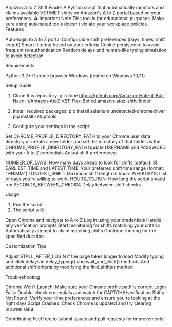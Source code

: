 Amazon A to Z Shift Finder
A Python script that automatically monitors and claims available VET/MET shifts on Amazon's A to Z portal based on your preferences.
⚠️ Important Note
This tool is for educational purposes. Make sure using automated tools doesn't violate your workplace policies.
Features

Auto-login to A to Z portal
Configurable shift preferences (days, times, shift length)
Smart filtering based on your criteria
Cookie persistence to avoid frequent re-authentication
Random delays and human-like typing simulation to avoid detection

Requirements

Python 3.7+
Chrome browser
Windows (tested on Windows 10/11)

Setup Guide

1. Clone this repository: git clone <https://github.com/Amazon-Hate-it-But-Need-it/Amazon-AtoZ-VET-Flex-Bot>
cd amazon-atoz-shift-finder

2. Install required packages:
pip install selenium undetected-chromedriver
pip install setuptools

3. Configure your settings in the script:

Set CHROME_PROFILE_DIRECTORY_PATH to your Chrome user data directory or create a new folder and set the directory of that folder as the CHROME_PROFILE_DIRECTORY_PATH
Update USERNAME and PASSWORD with your A to Z credentials
Adjust shift preferences:

NUMBER_OF_DAYS: How many days ahead to look for shifts (default: 8)
EARLIEST_TIME and LATEST_TIME: Your preferred shift time range (format: "HH:MM")
LONGEST_SHIFT: Maximum shift length in hours
WEEKDAYS: List of days you're willing to work. 
HOURS_TO_RUN: How long the script should run
SECONDS_BETWEEN_CHECKS: Delay between shift checks





Usage

1. Run the script
2. The script will:

Open Chrome and navigate to A to Z
Log in using your credentials
Handle any verification prompts
Start monitoring for shifts matching your criteria
Automatically attempt to claim matching shifts
Continue running for the specified duration



Customization Tips

Adjust STALL_AFTER_LOGIN if the page takes longer to load
Modify typing and click delays in delay_typing() and wait_and_click() methods
Add additional shift criteria by modifying the find_shifts() method

Troubleshooting

Chrome Won't Launch: Make sure your Chrome profile path is correct
Login Fails: Double-check credentials and watch for CAPTCHA/verification
Shifts Not Found: Verify your time preferences and ensure you're looking at the right days
Script Crashes: Check Chrome is updated and try clearing browser data

Contributing
Feel free to submit issues and pull requests for improvements!
